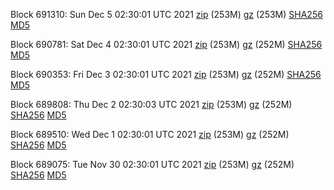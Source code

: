 Block 691310: Sun Dec  5 02:30:01 UTC 2021 [zip](https://files.01coin.io/mainnet/2021-12-05/bootstrap.dat.zip) (253M) [gz](https://files.01coin.io/mainnet/2021-12-05/bootstrap.dat.tar.gz) (253M) [SHA256](https://files.01coin.io/mainnet/2021-12-05/sha256.txt) [MD5](https://files.01coin.io/mainnet/2021-12-05/md5.txt)

Block 690781: Sat Dec  4 02:30:01 UTC 2021 [zip](https://files.01coin.io/mainnet/2021-12-04/bootstrap.dat.zip) (253M) [gz](https://files.01coin.io/mainnet/2021-12-04/bootstrap.dat.tar.gz) (252M) [SHA256](https://files.01coin.io/mainnet/2021-12-04/sha256.txt) [MD5](https://files.01coin.io/mainnet/2021-12-04/md5.txt)

Block 690353: Fri Dec  3 02:30:01 UTC 2021 [zip](https://files.01coin.io/mainnet/2021-12-03/bootstrap.dat.zip) (253M) [gz](https://files.01coin.io/mainnet/2021-12-03/bootstrap.dat.tar.gz) (252M) [SHA256](https://files.01coin.io/mainnet/2021-12-03/sha256.txt) [MD5](https://files.01coin.io/mainnet/2021-12-03/md5.txt)

Block 689808: Thu Dec  2 02:30:03 UTC 2021 [zip](https://files.01coin.io/mainnet/2021-12-02/bootstrap.dat.zip) (253M) [gz](https://files.01coin.io/mainnet/2021-12-02/bootstrap.dat.tar.gz) (252M) [SHA256](https://files.01coin.io/mainnet/2021-12-02/sha256.txt) [MD5](https://files.01coin.io/mainnet/2021-12-02/md5.txt)

Block 689510: Wed Dec  1 02:30:01 UTC 2021 [zip](https://files.01coin.io/mainnet/2021-12-01/bootstrap.dat.zip) (253M) [gz](https://files.01coin.io/mainnet/2021-12-01/bootstrap.dat.tar.gz) (252M) [SHA256](https://files.01coin.io/mainnet/2021-12-01/sha256.txt) [MD5](https://files.01coin.io/mainnet/2021-12-01/md5.txt)

Block 689075: Tue Nov 30 02:30:01 UTC 2021 [zip](https://files.01coin.io/mainnet/2021-11-30/bootstrap.dat.zip) (253M) [gz](https://files.01coin.io/mainnet/2021-11-30/bootstrap.dat.tar.gz) (252M) [SHA256](https://files.01coin.io/mainnet/2021-11-30/sha256.txt) [MD5](https://files.01coin.io/mainnet/2021-11-30/md5.txt)
